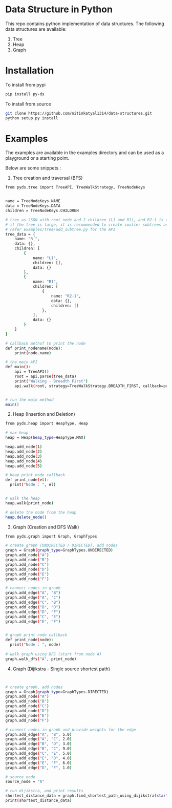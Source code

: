# Data Structure in Python

This repo contains python implementation of data structures. The following data structures are available:

1. Tree
2. Heap
3. Graph


# Installation

To install from pypi

```bash
pip install py-ds
```

To install from source

```bash
git clone https://github.com/nitinkatyal1314/data-structures.git
python setup.py install
```

# Examples

The examples are available in the examples directory and can be used as a playground or a starting point.

Below are some snippets :

1. Tree creation and traversal (BFS)


```bash
from pyds.tree import TreeAPI, TreeWalkStrategy, TreeNodeKeys


name = TreeNodeKeys.NAME
data = TreeNodeKeys.DATA
children = TreeNodeKeys.CHILDREN

# tree as JSON with root node and 2 children (L1 and R1), and R2-1 is the child of R1
# if the tree is large, it is recommended to create smaller subtrees and use the add_child API
# refer examples/tree/add_subtree.py for the API
tree_data = {
    name: "R_",
    data: {},
    children: [
        {
            name: "L1",
            children: [],
            data: {}
        },
        {
            name: "R1",
            children: [
                {
                    name: "R2-1",
                    data: {},
                    children: []
                },
            ],
            data: {}
        }
    ]
}

# callback methof to print the node
def print_nodename(node):
    print(node.name)

# the main API
def main():
    api = TreeAPI()
    root = api.parse(tree_data)
    print("Walking - Breadth First")
    api.walk(root, strategy=TreeWalkStrategy.BREADTH_FIRST, callback=print_nodename)


# run the main method
main()


```

2. Heap (Insertion and Deletion)

```bash
from pyds.heap import HeapType, Heap

# max heap
heap = Heap(heap_type=HeapType.MAX)

heap.add_node(1)
heap.add_node(2)
heap.add_node(3)
heap.add_node(4)
heap.add_node(5)

# heap print node callback
def print_node(el):
  print("Node : ", el)


# walk the heap
heap.walk(print_node)

# delete the node from the heap
heap.delete_node()
```

3. Graph (Creation and DFS Walk)

```bash
from pyds.graph import Graph, GraphTypes

# create graph (UNDIRECTED / DIRECTED), add nodes
graph = Graph(graph_type=GraphTypes.UNDIRECTED)
graph.add_node("A")
graph.add_node("B")
graph.add_node("C")
graph.add_node("D")
graph.add_node("E")
graph.add_node("F")

# connect nodes in graph
graph.add_edge("A", "B")
graph.add_edge("A", "C")
graph.add_edge("C", "B")
graph.add_edge("B", "D")
graph.add_edge("D", "F")
graph.add_edge("C", "E")
graph.add_edge("E", "F")


# graph print node callback
def print_node(node):
  print("Node : ", node)
  
# walk graph using DFS (start from node A)
graph.walk_dfs("A", print_node)

```

4. Graph (Dijikstra - Single source shortest path)

```bash


# create graph, add nodes
graph = Graph(graph_type=GraphTypes.DIRECTED)
graph.add_node("A")
graph.add_node("B")
graph.add_node("C")
graph.add_node("D")
graph.add_node("E")
graph.add_node("F")

# connect nodes in graph and provide weights for the edge
graph.add_edge("A", "B", 5.0)
graph.add_edge("A", "C", 2.0)
graph.add_edge("B", "D", 3.0)
graph.add_edge("B", "C", 9.0)
graph.add_edge("C", "E", 5.0)
graph.add_edge("E", "D", 4.0)
graph.add_edge("E", "F", 6.0)
graph.add_edge("D", "F", 1.0)

# source node
source_node = "A"

# run dijikstra, and print results
shortest_distance_data = graph.find_shortest_path_using_dijikstra(start_node=source_node)
print(shortest_distance_data)

```




